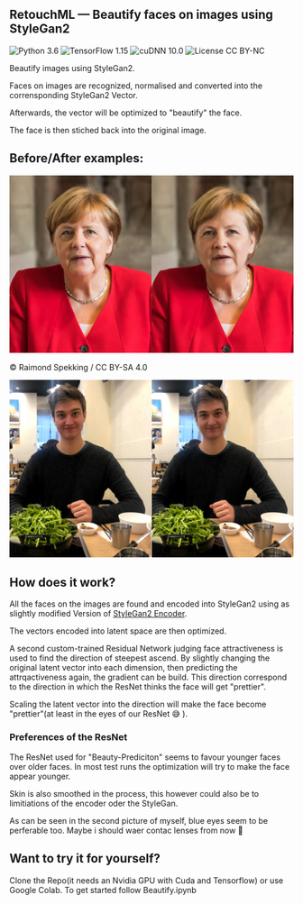 ## RetouchML &mdash; Beautify faces on images using StyleGan2
![Python 3.6](https://img.shields.io/badge/python-3.6-green.svg?style=plastic)
![TensorFlow 1.15](https://img.shields.io/badge/tensorflow-1.15-green.svg?style=plastic)
![cuDNN 10.0](https://img.shields.io/badge/cudnn-10.0-green.svg?style=plastic)
![License CC BY-NC](https://img.shields.io/badge/license-CC_BY--NC-green.svg?style=plastic)

Beautify images using StyleGan2.

Faces on images are recognized, normalised and converted into the corrensponding StyleGan2 Vector.

Afterwards, the vector will be optimized to "beautify" the face.

The face is then stiched back into the original image.

## Before/After examples:

![merkel-ba](docs/merkel-ba.png)

© Raimond Spekking / CC BY-SA 4.0

![me-ba](docs/me-ba.png)



## How does it work?

All the faces on the images are found and encoded into StyleGan2 using as slightly modified Version of [StyleGan2 Encoder](https://github.com/robertluxemburg/stylegan2encoder.git).

The vectors encoded into latent space are then optimized.

A second custom-trained Residual Network judging face attractiveness is used to find the direction of steepest ascend. By slightly changing the original latent vector into each dimension, then predicting the attrqactiveness again, the gradient can be build. This direction correspond to the direction in which the ResNet thinks the face will get "prettier". 

Scaling the latent vector into the direction will make the face become "prettier"(at least in the eyes of our ResNet 😅 ).

### Preferences of the ResNet

The ResNet used for "Beauty-Prediciton" seems to favour younger faces over older faces. In most test runs the optimization will try to make the face appear younger.

Skin is also smoothed in the process, this however could also be to limitiations of the encoder oder the StyleGan.

As can be seen in the second picture of myself, blue eyes seem to be perferable too. Maybe i should waer contac lenses from now 👀





## Want to try it for yourself?

Clone the Repo(it needs an Nvidia GPU with Cuda and Tensorflow) or use Google Colab. To get started follow Beautify.ipynb





